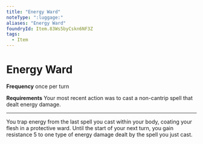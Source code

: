 ```yaml
---
title: "Energy Ward"
noteType: ":luggage:"
aliases: "Energy Ward"
foundryId: Item.83Ws5byCskn6NF3Z
tags:
  - Item
---
```


# Energy Ward

**Frequency** once per turn

**Requirements** Your most recent action was to cast a non-cantrip spell that dealt energy damage.

* * *

You trap energy from the last spell you cast within your body, coating your flesh in a protective ward. Until the start of your next turn, you gain resistance 5 to one type of energy damage dealt by the spell you just cast.
